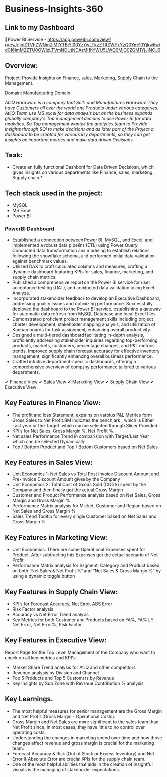 # Business-Insights-360
## Link to my Dashboard
🔷Power BI Service  - https://app.powerbi.com/view?r=eyJrIjoiZTVhZWNmZjMtYTBiYi00YzYwLTkzZTItZWYxYzQ0YmY0YjkwIiwidCI6ImM2ZTU0OWIzLTVmNDUtNDAzMi1hYWU5LWQ0MjQ0ZGM1YjJjNCJ9

## Overview:
Project: Provide Insights on Finance, sales, Marketing, Supply Chain to the Management.

Domain: Manufacturing Domain

*AtliQ Hardware is a company that Sells and Manufactures Hardware.They have Customers all over the world and Products under various categories.
AtliQ Team use MS excel for data analysis but as the business expands globally company's Top management decides to use Power BI for data analytics.
So Top management wanted the analytics team to Provide insights through SQl to make decisions and as later part of the Project a dashboard to be created for various key departments, so they can get insights on  important metrics and make data driven Decisions*


 ## Task:

* Create an fully functional Dashbord for Data Driven Decisiosn, which gives insights on various departments like Finance, sales, marketing, Supply chain.*


## Tech stack used in the project:

* MySQL
* MS Excel
* Power BI

### PowerBI Dashboard

- Established a connection between Power BI, MySQL, and Excel, and implemented a robust data pipeline (ETL) using Power Query. Conducted data transformation and modeling to establish relations following the snowflake schema, and performed initial data validation against benchmark values.
- Utilized DAX to craft calculated columns and measures, crafting a dynamic dashboard featuring KPIs for sales, finance, marketing, and supply chain metrics.
- Published a comprehensive report on the Power BI service for user acceptance testing (UAT), and conducted data validation using Excel Analyze.
- Incorporated stakeholder feedback to develop an Executive Dashboard, addressing quality issues and optimizing performance. Successfully deployed the dashboard to the Power BI service, establishing a gateway for automatic data refresh from MySQL Database and local Excel files.
- Demonstrated proficient project management skills including project charter development, stakeholder mapping analysis, and utilization of Kanban boards for task assignment, enhancing overall productivity.
- Designed a multi-tiered dashboard facilitating in-depth analysis, proficiently addressing stakeholder inquiries regarding top-performing products, markets, customers, percentage changes, and P&L metrics trends. Improved supply chain forecast accuracy for effective inventory management, significantly enhancing overall business performance.
- Crafted intuitive department-specific dashboards, offering a comprehensive overview of company performance tailored to various departments.

✔ Finance View
✔ Sales View
✔ Marketing View
✔ Supply Chain View
✔ Executive View

## Key Features in Finance View:
* The profit and loss Statement, explains on varoius P&L Metrics form Gross Sales to Net Profit.BM indicates the  bench,ark , which is Either Last year or the Target.    which can be selected through Slicer Provided.
* KPI’s for Net Sales, Gross Margin %, Net Profit %.
* Net sales Performance Trend in comparision with Target/Last Year which can be selected Dynamically.
* Top / Bottom Product and Top / Bottom Customers based on Net Sales

## Key Features in Sales View:
* Unit Economics 1: Net Sales vs Total Post Invoice Discount Amount and Pre-Invoice Discount Amount given by the Company
* Unit Economics 2: Total Cost of Goods Sold (COGS) spent by the Company and then finally got the actual Gross Margin
* Customer and Product Performance analysis based on Net Sales, Gross Margin and Gross Margin %
* Performance Matrix analysis for Market, Customer and Region based on Net Sales and Gross Margin %
* Sales Trend Tooltip for every single Customer based on Net Sales and Gross Margin %
  
## Key Features in Marketing View:
* Unit Economics: There are some Operational Expenses spent for Product. After subtracting this Expenses got the actual scenario of Net Profit
* Performance Matrix analysis for Segment, Category and Product based on both “Net Sales & Net Profit %” and “Net Sales & Gross Margin %” by using a dynamic toggle button

## Key Features in Supply Chain View:
* KPI’s for Forecast Accuracy, Net Error, ABS Error
* Risk Factor analysis
* Accuracy vs Net Error Trend analysis
* Key Metrics for both Customer and Products based on FA%, FA% LY, Net Error, Net Error%, Risk Factor

## Key Features in Executive View:
Report Page for the Top Level Management of the Company who want to check on all key metrics and KPI's.
* Market Share Trend analysis for AtliQ and other competitors
* Revenue analysis by Division and Channel
* Top 5 Products and Top 5 Customers by Revenue
* Key Insights by Sub Zone with Revenue Contribution % analysis

## Key Learnings.

* The most helpful measures for senior management are the Gross Margin and Net Profit (Gross Margin - Operational Costs).
* Gross Margin and Net Sales are more significant to the sales team than Net Profit since, in most cases, they have little to no control over operating costs.
* Understanding the changes in marketing spend over time and how those changes affect revenue and gross margin is crucial for the marketing team.
* Forecast Accuracy & Risk (Out of Stock or Excess Inventory) and Net Error & Absolute Error are crucial KPIs for the supply chain team.
* One of the most helpful abilities that aids in the creation of insightful visuals is the managing of stakeholder expectations.
